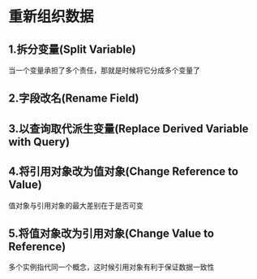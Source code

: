 # 重新组织数据

## 1.拆分变量(Split Variable)

当一个变量承担了多个责任，那就是时候将它分成多个变量了

## 2.字段改名(Rename Field)

## 3.以查询取代派生变量(Replace Derived Variable with Query)

## 4.将引用对象改为值对象(Change Reference to Value)

值对象与引用对象的最大差别在于是否可变

## 5.将值对象改为引用对象(Change Value to Reference)

多个实例指代同一个概念，这时候引用对象有利于保证数据一致性
